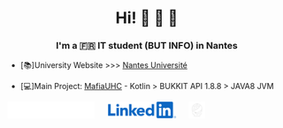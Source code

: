 <h1 align="center">Hi! 👋 🥰 🥹</h1>
<h3 align="center">I'm a 🇫🇷 IT student (BUT INFO) in Nantes</h3>

- [📚]University Website >>> [Nantes Université](https://www.univ-nantes.fr)

- [💻]Main Project: [MafiaUHC](https://github.com/NoursInDev/mafiaUHC) - Kotlin > BUKKIT API 1.8.8 > JAVA8 JVM

<footer>
<a href="https://discord.gg/3KcSjEWNx6" target="blank"><img align="center" src="discord.svg" alt="https://discord.gg/3KcSjEWNx6" height="30"/></a>&nbsp;&nbsp;&nbsp;&nbsp;&nbsp;
<a href="https://www.linkedin.com/in/tanguy-branellec-7255192b1/" target="blank"><img align="center" src="linkedin.svg" alt="https://www.linkedin.com/in/tanguy-branellec-7255192b1/" height="30"/></a>&nbsp;&nbsp;&nbsp;&nbsp;&nbsp;
<a href="https://www.root-me.org/No_rsm0nLy?lang=fr#3fdb8c56d5487a04685a0b5282fead2f" target="blank"><img align="center" src="root-me.svg" alt="https://www.root-me.org/No_rsm0nLy?lang=fr#3fdb8c56d5487a04685a0b5282fead2f" height="30"/></a>
</p>
</footer>
